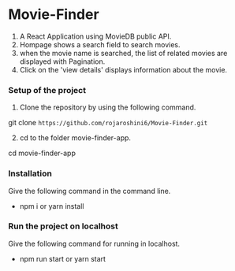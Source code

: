 # Movie-Finder

1. A React Application using MovieDB public API.
2. Hompage shows a search field to search movies.
3. when the movie name is searched, the list of related movies are displayed with Pagination.
4. Click on the 'view details' displays information about the movie.


### Setup of the project
1) Clone the repository by using the following command.

git clone `https://github.com/rojaroshini6/Movie-Finder.git`

2) cd to the folder movie-finder-app.

cd movie-finder-app

### Installation
Give the following command in the command line.

* npm i or yarn install


### Run the project on localhost
Give the following command for running in localhost.

* npm run start or yarn start

